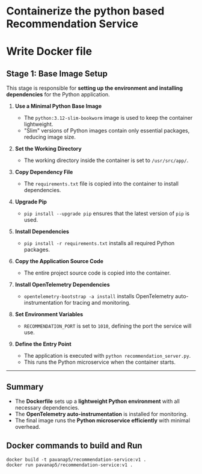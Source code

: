 # Containerize the python based Recommendation Service

# Write Docker file

## **Stage 1: Base Image Setup**  
This stage is responsible for **setting up the environment and installing dependencies** for the Python application.  

1. **Use a Minimal Python Base Image**  
   - The `python:3.12-slim-bookworm` image is used to keep the container lightweight.  
   - "Slim" versions of Python images contain only essential packages, reducing image size.  

2. **Set the Working Directory**  
   - The working directory inside the container is set to `/usr/src/app/`.  

3. **Copy Dependency File**  
   - The `requirements.txt` file is copied into the container to install dependencies.  

4. **Upgrade Pip**  
   - `pip install --upgrade pip` ensures that the latest version of `pip` is used.  

5. **Install Dependencies**  
   - `pip install -r requirements.txt` installs all required Python packages.  

6. **Copy the Application Source Code**  
   - The entire project source code is copied into the container.  

7. **Install OpenTelemetry Dependencies**  
   - `opentelemetry-bootstrap -a install` installs OpenTelemetry auto-instrumentation for tracing and monitoring.  

8. **Set Environment Variables**  
   - `RECOMMENDATION_PORT` is set to `1010`, defining the port the service will use.  

9. **Define the Entry Point**  
   - The application is executed with `python recommendation_server.py`.  
   - This runs the Python microservice when the container starts.  

---

## **Summary**  
- The **Dockerfile** sets up a **lightweight Python environment** with all necessary dependencies.  
- The **OpenTelemetry auto-instrumentation** is installed for monitoring.  
- The final image runs the **Python microservice efficiently** with minimal overhead.   


## Docker commands to build and Run
```
docker build -t pavanap5/recommendation-service:v1 .
docker run pavanap5/recommendation-service:v1 .
```


